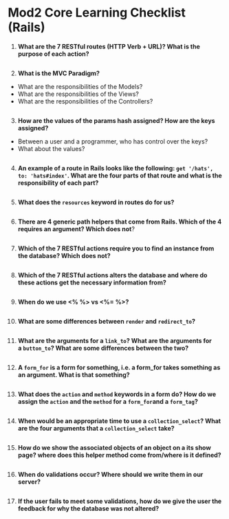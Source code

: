 # Mod2 Core Learning Checklist (Rails)

1) **What are the 7 RESTful routes (HTTP Verb + URL)? What is the purpose of each action?**
````
````
2) **What is the MVC Paradigm?** 
  - What are the responsibilities of the Models? 
  - What are the responsibilities of the Views? 
  - What are the responsibilities of the Controllers?
````
````
3) **How are the values of the params hash assigned? How are the keys assigned?**
  - Between a user and a programmer, who has control over the keys? 
  - What about the values?
````
````
4) **An example of a route in Rails looks like the following: `get '/hats', to: 'hats#index'`. What are the four parts of that route and what is the responsibility of each part?**
````
````
5) **What does the `resources` keyword in routes do for us?**
````
````
6) **There are 4 generic path helpers that come from Rails. Which of the 4 requires an argument? Which does not**?
````
````
7) **Which of the 7 RESTful actions require you to find an instance from the database? Which does not?**
````
````
8) **Which of the 7 RESTful actions alters the database and where do these actions get the necessary information from?**
````
````
9) **When do we use <% %> vs <%= %>?**
````
````
10) **What are some differences between `render` and `redirect_to`?**
````
````
11) **What are the arguments for a `link_to`? What are the arguments for a `button_to`? What are some differences between the two?**
````
````
12) **A `form_for` is a form for something, i.e. a form_for takes something as an argument. What is that something?**
````
````
13) **What does the `action` and `method` keywords in a form do? How do we assign the `action` and the `method` for a `form_for`and a `form_tag`?**
````
````
14) **When would be an appropriate time to use a `collection_select`? What are the four arguments that a `collection_select` take?**
````
````
15) **How do we show the associated objects of an object on a its show page? where does this helper method come from/where is it defined?**
````
````
16) **When do validations occur? Where should we write them in our server?**
````
````
17) **If the user fails to meet some validations, how do we give the user the feedback for why the database was not altered?**
 ````
````